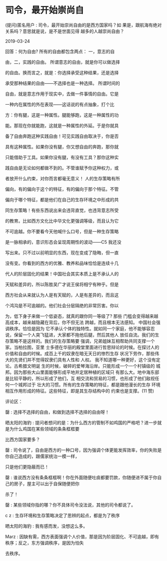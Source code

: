 # 司令，最开始崇尚自

(提问)匿名用户 : 司令，最开始崇尚自由的是西方国家吗？如 果是，跟航海有绝对关系吗？意思就是说，是不是世面见得 越多的人越崇尚自由？

2019-03-24

回答：何为自由? 所有的自由都包含两点： 一，意志的自

由，二，实践的自由。 所谓意志的自由，就是你可以做选择

的自由。换而言之，就是：你选择承受这种结果，还是选择

承受那种结果的自由——不选择也是一种选择。 所谓时间的

自由，就是意志作用于现实中，去做一件事情的自由。它是

一种内在属性的外在表现——这话说的有点抽象，打个比

方：你有腿，这是一种属性。腿能够跑，这是一种属性的功

能。那现在你就能跑，这就是一种属性的外延。于是你就具

备了自由奔跑这种实践自由！可见实践自由取决于，你是否

具有这种属性。如果你没有腿，你又想自由的奔跑，那你就

只能借助于工具。如果你没有腿，有没有工具？那你这种实

践自由是无论如何都做不到的。不管谁赋予你这种权力，或

者放开什么约束，对你而言都毫无意义！ 人的生存策略有所

偏向，有的偏向于这个的特征，有的偏向于那个特征。不管

偏向于哪个特征，都是他们在自己的生存环境之中形成的共

同生存策略！有些东西说出来会违背直觉，也违背意志所受

的教育。比如西方文化比中华文化更强调等级，而且认为它

不可逾越。你不要看今天他喊什么口号，但是一种生存策略

是一脉相承的，意识形态会呈现周期性的波动——C5 我还没

写出来。只不过以前明显的东西，现在变成了隐晦，但一直

没有变。你看到的西方的优雅、教养和品味恰恰是连续十几

代人的阶层固化的结果！中国社会其实本质上是不承认人的

天赋和差异的，所以陈胜吴广才说王侯将相宁有种乎。但是

西方社会从来就认为人是有天赋的，人是有差异的，而且这

个鸿沟是不可逾越的。他们社会分层隔绝的非常厉害。你以

为，低下身子来做一个低姿态，就真的跟你同一等级了? 那些 门槛会变得越来越高成本，越来越隐藏在背后，你不但无法 跨越，而且根本无法感知。 中国社会强调秩序。恰恰是因为 它不承认个体的独特性。就如同一个家庭，他不能够容忍 说，保留一个人突飞猛进，大家都不拖他后腿，然后其他人 放任自流。我们的生存策略不是这样的。我们的生存策略要 强调，兄弟姐妹互相帮助共同支撑一个家。当柏拉图，亚里 士多德在华丽的殿堂里面进行哲思辩论的时候。在探讨人的 价值和自由的时候。成百上千的奴隶在暗无天日的惨烈生存 状况下劳作，那些伟大的先贤们并不觉得奴隶们具有人性和 人权。 我不知道哪一种更好，这个没有定论。古希腊文明诞 生的时候，破碎的爱琴海沿岸。只能形成一个一个村镇级的 城邦。因为那些大山里面能够形成平地并定居种植的区域只 有那么大。地中海东部是比较平静的，所以形成了他们，互 相交流和贸易的习惯，也形成了他们敌视任何一个城邦过于 壮大的习惯。所有的生存策略的特征，都是跟他漫长的生存 环境相互作用形成的特征。这些特征，即是其生存结构中的 约束也是支撑。(11 赞)

评论区：

罄 : 选择不选择的自由，和做到选择不选择的自由呀！

晒太阳的海豹 : 提问者想问的是：为什么西方的管制不如鸡国的严格吧？进一步就是为什么鸡国在某些领域的条条框框要

比西方国家要多？

罄 : 司令说了，自由是西方的一种口号，因为强调个体更能发挥效率，你的失败是你自己造成的，跟儒家统治一模一样，

只是他们更隐蔽而已！

罄 : 谁说西方没有条条框框啊！你在外面随便吐痰都要罚款，你随便进不属于你自己的房子，屋主可以出于自保随便把你

杀了！

罄 : 某些领域你指的哪？你不具体司令没法说，其他的司令都说了。

c z : 生存环境和生存策略决定了思辨的起点，都是为了秩序

晒太阳的海豹 : 我有感而发，没想这么多。

Marz : 因缺有需，西方表面强调个人价值，那是因为阶层固化、不可逾越，即有秩序；反之，东方强调秩序，是因为怕失

去秩序。